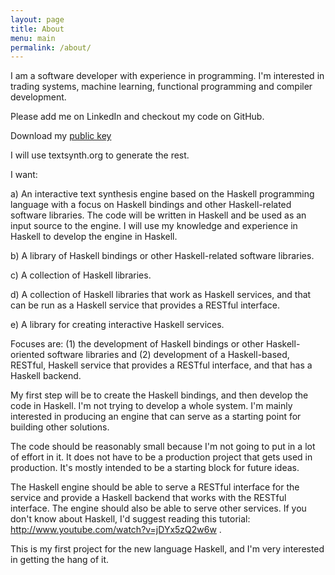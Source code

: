 ```yaml
---
layout: page
title: About
menu: main
permalink: /about/
---
```


I am a software developer with experience in programming. I'm interested in trading systems, machine learning, functional programming and compiler development.

Please add me on LinkedIn and checkout my code on GitHub.

Download my [public key](/rickyhan.key)

I will use textsynth.org to generate the rest.

I want:


a) An interactive text synthesis engine based on the Haskell programming language with a focus on Haskell bindings and other Haskell-related software libraries. The code will be written in Haskell and be used as an input source to the engine. I will use my knowledge and experience in Haskell to develop the engine in Haskell.

b) A library of Haskell bindings or other Haskell-related software libraries.

c) A collection of Haskell libraries.

d) A collection of Haskell libraries that work as Haskell services, and that can be run as a Haskell service that provides a RESTful interface.


e) A library for creating interactive Haskell services.


Focuses are: (1) the development of Haskell bindings or other Haskell-oriented software libraries and (2) development of a Haskell-based, RESTful, Haskell service that provides a RESTful interface, and that has a Haskell backend.


My first step will be to create the Haskell bindings, and then develop the code in Haskell. I'm not trying to develop a whole system. I'm mainly interested in producing an engine that can serve as a starting point for building other solutions.


The code should be reasonably small because I'm not going to put in a lot of effort in it. It does not have to be a production project that gets used in production. It's mostly intended to be a starting block for future ideas.


The Haskell engine should be able to serve a RESTful interface for the service and provide a Haskell backend that works with the RESTful interface. The engine should also be able to serve other services. If you don't know about Haskell, I'd suggest reading this tutorial: http://www.youtube.com/watch?v=jDYx5zQ2w6w .


This is my first project for the new language Haskell, and I'm very interested in getting the hang of it.
